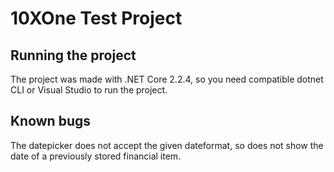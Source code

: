 # 10XOne Test Project

## Running the project

The project was made with .NET Core 2.2.4, so you need compatible dotnet CLI or Visual Studio to run the project.

## Known bugs

The datepicker does not accept the given dateformat, so does not show the date of a previously stored financial item.